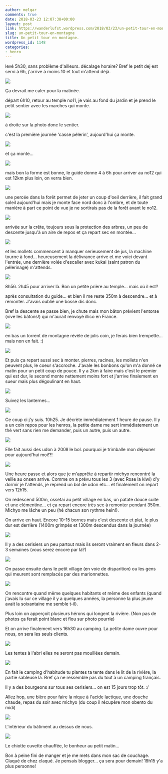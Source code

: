 ```yaml
---
author: melqar
comments: true
date: 2018-03-23 12:07:38+00:00
layout: post
link: https://wanderlufst.wordpress.com/2018/03/23/un-petit-tour-en-montagne/
slug: un-petit-tour-en-montagne
title: Un petit tour en montagne.
wordpress_id: 1148
categories:
- henro
---
```


levé 5h30, sans problème d'ailleurs. décalage horaire? Bref le petit dej est servi à 6h, j'arrive à moins 10 et tout m'attend déjà.  
  
![](https://wanderlufst.files.wordpress.com/2018/03/img_20180318_055330570037158.jpg)  
  
Ça devrait me caler pour la matinée.  
  
départ 6h10, retour au temple no11, je vais au fond du jardin et je prend le petit sentier avec les marches qui monte.  
  
![](https://wanderlufst.files.wordpress.com/2018/03/img_20180317_145209-21035859221.jpg)  
  
à droite sur la photo donc le sentier.  
  
c'est la première journée 'casse pélerin', aujourd'hui ça monte.  
  
![](https://wanderlufst.files.wordpress.com/2018/03/img_20180318_06275653057955.jpg)  
  
et ça monte...  
  
![](https://wanderlufst.files.wordpress.com/2018/03/img_20180318_071259404380968.jpg)  
  
mais bon la forme est bonne, le guide donne 4 à 6h pour arriver au no12 qui est 12km plus loin, on verra bien.  
  
![](https://wanderlufst.files.wordpress.com/2018/03/img_20180318_0734091938740990.jpg)  
  
une percée dans la forêt permet de jeter un coup d'oeil derrière, il fait grand soleil aujourd'hui mais je monte face nord donc à l'ombre, et de toute manière à part ce point de vue je ne sortirais pas de la forêt avant le no12.  
  
![](https://wanderlufst.files.wordpress.com/2018/03/img_20180318_0753211046140895.jpg)  
  
arrivée sur la crête, toujours sous la protection des arbres, un peu de descente jusqu'à un aire de repos et ça repart sec en montée...  
  
![](https://wanderlufst.files.wordpress.com/2018/03/img_20180318_09380825966370.jpg)  
  
et les mollets commencent à manquer serieusement de jus, la machine tourne à fond... heureusement la délivrance arrive et me voici devant l'entrée, une dernière volée d'escalier avec kukai (saint patron du pélerinage) m'attends.  
  
![](https://wanderlufst.files.wordpress.com/2018/03/img_20180318_085452-850577907.jpg)  
  
8h56. 2h45 pour arriver là. Bon un petite prière au temple... mais où il est?  
  
après consultation du guide... et bien il me reste 350m à descendre... et à remonter. J'avais oublié une bosse dis donc.  
  
Bref la descente se passe bien, je chute mais mon bâton prévient l'entorse (vive les bâtons!) qui m'aurait renvoyé illico en France.  
  
![](https://wanderlufst.files.wordpress.com/2018/03/img_20180318_093614-1511699339.jpg)  
  
en bas un torrent de montagne révèle de jolis coin, je ferais bien trempette... mais non en fait. :)  
  
![](https://wanderlufst.files.wordpress.com/2018/03/img_20180318_095600-1944957514.jpg)  
  
Et puis ça repart aussi sec à monter. pierres, racines, les mollets n'en peuvent plus, le coeur s'accroche. J'avale les bonbons qu'on m'a donné ce matin pour un petit coup de pouce. Il y a 2km à faire mais c'est le premier qui est dur, le second monte nettement moins fort et j'arrive finalement en sueur mais plus dégoulinant en haut.  
  
![](https://wanderlufst.files.wordpress.com/2018/03/img_20180318_1016121886846251.jpg)  
  
Suivez les lanternes...  
  
![](https://wanderlufst.files.wordpress.com/2018/03/img_20180318_1024141784220286.jpg)  
  
Ce coup ci j'y suis. 10h25. Je décrète immédiatement 1 heure de pause. Il y a un coin repos pour les henros, la petite dame me sert immédiatement un thé vert sans rien me demander, puis un autre, puis un autre.  
  
![](https://wanderlufst.files.wordpress.com/2018/03/img_20180318_110034-922763788.jpg)  
  
Elle fait aussi des udon à 200¥ le bol. pourquoi je trimballe mon déjeuner pour aujourd'hui moi!?!  
  
![](https://wanderlufst.files.wordpress.com/2018/03/img_20180318_103034-1649955314.jpg)  
  
Une heure passe et alors que je m'apprête à repartir michyo rencontré la veille au onsen arrive. Comme on a prévu tous les 3 (avec Rose la kiwi) d'y dormir je l'attends, je reprend un bol de udon etc... et finalement on repart vers 12h15.  
  
On redescend 500m, ossetai au petit village en bas, un patate douce cuite et une clémentine... et ça repart encore très sec à remonter pendant 350m. Michyo me lâche un peu (hé chacun son rythme hein!).  
  
On arrive en haut. Encore 10-15 bornes mais c'est descente et plat, le plus dur est derrière (1400m grimpés et 1300m descendus dans la journée)  
  
![](https://wanderlufst.files.wordpress.com/2018/03/img_20180318_144627-919677277.jpg)  
  
Il y a des cerisiers un peu partout mais ils seront vraiment en fleurs dans 2-3 semaines (vous serez encore par là?)  
  
![](https://wanderlufst.files.wordpress.com/2018/03/img_20180318_1508519291529831.jpg)  
  
On passe ensuite dans le petit village (en voie de disparition) ou les gens qui meurent sont remplacés par des marionnettes.  
  
![](https://wanderlufst.files.wordpress.com/2018/03/img_20180318_151625-118465572.jpg)  
  
On rencontre quand même quelques habitants et même des enfants (quand j'avais lu sur ce village il y a quelques années, la personne la plus jeune avait la soixantaine me semble t-il).  
  
Plus loin on apperçoit plusieurs hérons qui longent la rivière. (Non pas de photos ça ferait point blanc et flou sur photo pourrie)  
  
Et on arrive finalement vers 16h30 au camping. La petite dame ouvre pour nous, on sera les seuls clients.  
  
![](https://wanderlufst.files.wordpress.com/2018/03/img_20180319_062136-699877788.jpg)  
  
Les tentes à l'abri elles ne seront pas mouillées demain.  
  
![](https://wanderlufst.files.wordpress.com/2018/03/img_20180319_0655061702360420.jpg)  
  
En fait le camping d'habitude tu plantes ta tente dans le lit de la rivière, la partie sableuse là. Bref ça ne ressemble pas du tout à un camping français.  
  
Il y a des bourgeons sur tous ses cerisiers... on est 15 jours trop tôt. :/  
  
Allez hop, une bière pour faire la nique à l'acide lactique, une douche chaude, repas du soir avec michyo (du coup il récupère mon obento du midi)  
  
![](https://wanderlufst.files.wordpress.com/2018/03/img_20180318_164210-2051556760.jpg)  
  
L'intérieur du bâtiment au dessus de nous.  
  
![](https://wanderlufst.files.wordpress.com/2018/03/img_20180319_07104773449306.jpg)  
  
Le chiotte cuvette chauffée, le bonheur au petit matin...  
  
Bon à peine fini de manger et je me mets dans mon sac de couchage. Claqué de chez claqué. Je pensais blogger... ça sera pour demain! 19h15 y'a plus personne!
